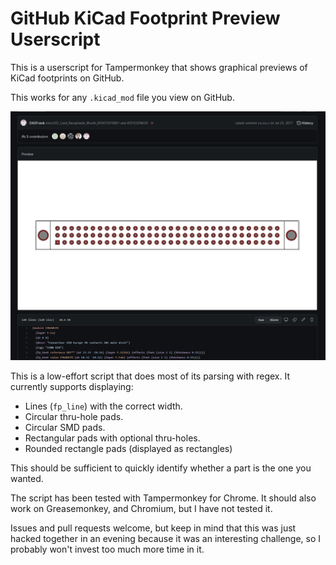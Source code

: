 # GitHub KiCad Footprint Preview Userscript

This is a userscript for Tampermonkey that shows graphical previews of KiCad footprints on GitHub.

This works for any `.kicad_mod` file you view on GitHub.

![Example image](example.jpg)

This is a low-effort script that does most of its parsing with regex. It currently supports displaying:

- Lines (`fp_line`) with the correct width.
- Circular thru-hole pads.
- Circular SMD pads.
- Rectangular pads with optional thru-holes.
- Rounded rectangle pads (displayed as rectangles)

This should be sufficient to quickly identify whether a part is the one you wanted.

The script has been tested with Tampermonkey for Chrome. It should also work on Greasemonkey, and Chromium, but I have not tested it.

Issues and pull requests welcome, but keep in mind that this was just hacked together in an evening because it was an interesting challenge, so I probably won't invest too much more time in it.


